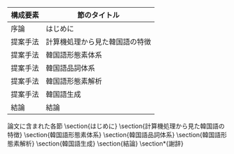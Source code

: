 構成要素 | 節のタイトル
 --- | --- 
序論 | はじめに
提案手法 | 計算機処理から見た韓国語の特徴
提案手法 | 韓国語形態素体系
提案手法 | 韓国語品詞体系
提案手法 | 韓国語形態素解析
提案手法 | 韓国語生成
結論 | 結論

論文に含まれた各節
\section{はじめに}
\section{計算機処理から見た韓国語の特徴}
\section{韓国語形態素体系}
\section{韓国語品詞体系}
\section{韓国語形態素解析}
\section{韓国語生成}
\section{結論}
\section*{謝辞}
